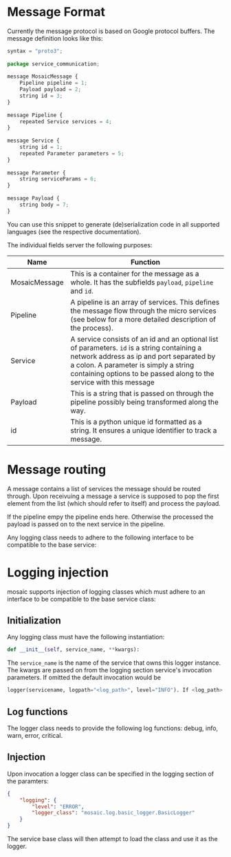 # Message Format

Currently the message protocol is based on Google protocol buffers. The message definition looks like this:
```javascript
syntax = "proto3";
 
package service_communication;
 
message MosaicMessage {
    Pipeline pipeline = 1;
    Payload payload = 2;
    string id = 3;
}
 
message Pipeline {
    repeated Service services = 4;
}
 
message Service {
    string id = 1;
    repeated Parameter parameters = 5;
}
 
message Parameter {
    string serviceParams = 6;
}
 
message Payload {
    string body = 7;
}
```

You can use this snippet to generate (de)serialization code in all supported languages (see the respective documentation).

The individual fields server the following purposes:

| Name | Function |
| ---- | -------- |
| MosaicMessage	| This is a container for the message as a whole. It has the subfields `payload`, `pipeline` and `id`. |
| Pipeline | A pipeline is an array of services. This defines the message flow through the micro services (see below for a more detailed description of the process). |
| Service | A service consists of an id and an optional list of parameters. `id` is a string containing a network address as ip and port separated by a colon. A parameter is simply a string containing options to be passed along to the service with this message |
| Payload | This is a string that is passed on through the pipeline possibly being transformed along the way. |
| id | This is a python unique id formatted as a string. It ensures a unique identifier to track a message. |

# Message routing

A message contains a list of services the message should be routed through. Upon receivuing a message a service is supposed to pop the first element from the list (which should refer to itself) and process the payload.

If the pipeline empy the pipeline ends here. Otherwise the processed the payload is passed on to the next service in the pipeline.

Any logging class needs to adhere to the following interface to be compatible to the base service:

# Logging injection

mosaic supports injection of logging classes which must adhere to an interface to be compatible to the base service class:

## Initialization

Any logging class must have the following instantiation:

```python
def __init__(self, service_name, **kwargs):
```

The `service_name` is the name of the service that owns this logger instance. The kwargs are passed on from the logging section service's invocation parameters. If omitted the default invocation would be

```python
logger(servicename, logpath="<log_path>", level="INFO"). If <log_path> is a directory path then should be created a file with the service name otherwise will be create a file, names <log_path>
```

## Log functions

The logger class needs to provide the following log functions: debug, info, warn, error, critical.

## Injection

Upon invocation a logger class can be specified in the logging section of the paramters:

```json
{
    "logging": {
        "level": "ERROR",
        "logger_class": "mosaic.log.basic_logger.BasicLogger"
    }
}
```

The service base class will then attempt to load the class and use it as the logger.

